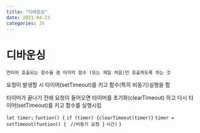 ```yaml
---
title: "디바운싱"
date: 2021-04-23
categories: JS
---
```


# 디바운싱

    연이어 호출되는 함수들 중 마지막 함수 (또는 제일 처음)만 호출하도록 하는 것

요청이 발생할 시 타이머(setTimeout)를 키고 함수(특히 비동기)실행을 함

타이머가 끝나기 전에 요청이 들어오면 타이머를 초기화(clearTimeout) 하고 다시 타이머(setTimeout)를 키고 함수를 실행시킴

`let timer;`
`funtion() {`
`if (timer) {clearTimeout(timer)}`
`timer = setTimeout(funtion() { `
`//비동기 요청 }`
`시간)`
`}`
